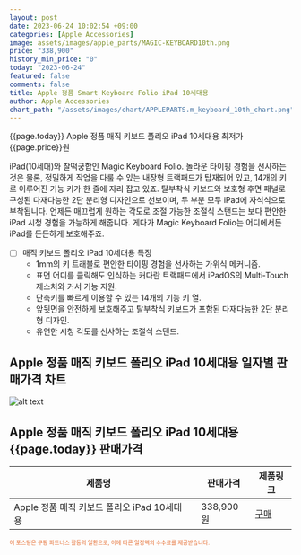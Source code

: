 ```yaml
---
layout: post
date: 2023-06-24 10:02:54 +09:00
categories: [Apple Accessories]
image: assets/images/apple_parts/MAGIC-KEYBOARD10th.png
price: "338,900"
history_min_price: "0"
today: "2023-06-24"
featured: false
comments: false
title: Apple 정품 Smart Keyboard Folio iPad 10세대용
author: Apple Accessories
chart_path: "/assets/images/chart/APPLEPARTS.m_keyboard_10th_chart.png"
---
```


{{page.today}} Apple 정품 매직 키보드 폴리오 iPad 10세대용 최저가 {{page.price}}원

iPad(10세대)와 찰떡궁합인 Magic Keyboard Folio. 놀라운 타이핑 경험을 선사하는 것은 물론, 정밀하게 작업을 다룰 수 있는 내장형 트랙패드가 탑재되어 있고, 14개의 키로 이루어진 기능 키가 한 줄에 자리 잡고 있죠. 탈부착식 키보드와 보호형 후면 패널로 구성된 다재다능한 2단 분리형 디자인으로 선보이며, 두 부분 모두 iPad에 자석식으로 부착됩니다. 언제든 매끄럽게 원하는 각도로 조절 가능한 조절식 스탠드는 보다 편안한 iPad 시청 경험을 가능하게 해줍니다. 게다가 Magic Keyboard Folio는 어디에서든 iPad를 든든하게 보호해주죠.

- [ ] 매직 키보드 폴리오 iPad 10세대용 특징
  - 1mm의 키 트래블로 편안한 타이핑 경험을 선사하는 가위식 메커니즘.
  - 표면 어디를 클릭해도 인식하는 커다란 트랙패드에서 iPadOS의 Multi‑Touch 제스처와 커서 기능 지원.
  - 단축키를 빠르게 이용할 수 있는 14개의 기능 키 열.
  - 앞뒷면을 안전하게 보호해주고 탈부착식 키보드가 포함된 다재다능한 2단 분리형 디자인.
  - 유연한 시청 각도를 선사하는 조절식 스탠드.

## Apple 정품 매직 키보드 폴리오 iPad 10세대용 일자별 판매가격 차트
![alt text]({{page.chart_path}} "Apple 정품 매직 키보드 폴리오 iPad 10세대용 판매가격 차트")

## Apple 정품 매직 키보드 폴리오 iPad 10세대용 {{page.today}} 판매가격
<main>
<table id="rwd-table-large">
  <thead>
    <tr>
      <th>제품명</th>
      <th></th>
      <th>판매가격</th>
      <th>제품링크</th>
    </tr>
  </thead>
  <tbody><tr>
        <td>Apple 정품 매직 키보드 폴리오 iPad 10세대용</td>
        <td></td>
        <td>338,900원</td>
        <td><a href='https://link.coupang.com/a/SG8VJ' target='_blank'>구매</a></td>
        </tr></tbody>
</table>

</main>
<div style="color:#e56a2c;font-size: 0.7em;" >
이 포스팅은 쿠팡 파트너스 활동의 일환으로, 이에 따른 일정액의 수수료를 제공받습니다.
</div>
